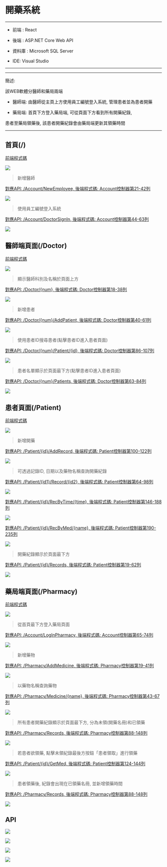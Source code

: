 # 開藥系統



***

- 前端 : React 

- 後端 : ASP.NET Core Web API

- 資料庫 : Microsoft SQL Server

- IDE: Visual Studio

***



***

簡述: 

該WEB軟體分醫師和藥局兩端 

- 醫師端: 由醫師從主頁上方使用員工編號登入系統, 管理患者並為患者開藥

- 藥局端: 首頁下方登入藥局端, 可從頁面下方看到所有開藥紀錄, 

患者至藥局領藥後, 該患者開藥紀錄會由藥局端更新其領藥時間

***

## 首頁(/) 
[前端程式碼](/medicine.client/src/pages/LogIn.jsx)

![](/pics/首頁_1.jpg)




> 新增醫師

[對應API: /Account/NewEmployee, 後端程式碼: Account控制器第21-42列](/Medicine.Server/Controllers/AccountController.cs)

![](/pics/首頁_2.jpg)


> 使用員工編號登入系統

[對應API: /Account/DoctorSignIn, 後端程式碼: Account控制器第44-63列](/Medicine.Server/Controllers/AccountController.cs)

![](/pics/首頁_3.jpg)



## 醫師端頁面(/Doctor)
[前端程式碼](/medicine.client/src/pages/Doctor.jsx)

![](/pics/醫師_1.jpg)



> 顯示醫師科別及名稱於頁面上方

[對應API: /Doctor/{num}, 後端程式碼: Doctor控制器第18-38列](/Medicine.Server/Controllers/DoctorController.cs)

![](/pics/醫師_5.jpg)


> 新增患者

[對應API: /Doctor/{num}/AddPatient, 後端程式碼: Doctor控制器第40-61列](/Medicine.Server/Controllers/DoctorController.cs)

![](/pics/醫師_2.jpg)


> 使用患者ID搜尋患者(點擊患者ID進入患者頁面)

[對應API: /Doctor/{num}/Patient/{id}, 後端程式碼: Doctor控制器第86-107列](/Medicine.Server/Controllers/DoctorController.cs)

![](/pics/醫師_3.jpg)


> 患者名單顯示於頁面最下方(點擊患者ID進入患者頁面)

[對應API: /Doctor/{num}/Patients, 後端程式碼: Doctor控制器第63-84列](/Medicine.Server/Controllers/DoctorController.cs)

![](/pics/醫師_4.jpg)



## 患者頁面(/Patient)
[前端程式碼](/medicine.client/src/pages/Patient.jsx)

![](/pics/患者_1.jpg)



> 新增開藥

[對應API: /Patient/{id}/AddRecord, 後端程式碼: Patient控制器第100-122列](/Medicine.Server/Controllers/PatientController.cs)

![](/pics/患者_2.jpg)


> 可透過記錄ID, 日期以及藥物名稱查詢開藥紀錄

[對應API: /Patient/{id1}/Record/{id2}, 後端程式碼: Patient控制器第64-98列](/Medicine.Server/Controllers/PatientController.cs)

![](/pics/患者_3.jpg)

[對應API: /Patient/{id}/RecByTime/{time}, 後端程式碼: Patient控制器第146-188列](/Medicine.Server/Controllers/PatientController.cs)

![](/pics/患者_4.jpg)

[對應API: /Patient/{id}/RecByMed/{name}, 後端程式碼: Patient控制器第190-235列](/Medicine.Server/Controllers/PatientController.cs)

![](/pics/患者_5.jpg)


> 開藥紀錄顯示於頁面最下方

[對應API: /Patient/{id}/Records, 後端程式碼: Patient控制器第19-62列](/Medicine.Server/Controllers/PatientController.cs)

![](/pics/患者_6.jpg)



## 藥局端頁面(/Pharmacy)
[前端程式碼](/medicine.client/src/pages/Pharmacy.jsx)

![](/pics/藥局_1.jpg)




> 從首頁最下方登入藥局頁面

[對應API: /Account/LogInPharmacy, 後端程式碼: Account控制器第65-74列](/Medicine.Server/Controllers/AccountController.cs)

![](/pics/藥局_3.jpg)


> 新增藥物

[對應API: /Pharmacy/AddMedicine, 後端程式碼: Pharmacy控制器第19-41列](/Medicine.Server/Controllers/PharmacyController.cs)

![](/pics/藥局_2.jpg)


> 以藥物名稱查詢藥物

[對應API: /Pharmacy/Medicine/{name}, 後端程式碼: Pharmacy控制器第43-67列](/Medicine.Server/Controllers/PharmacyController.cs)

![](/pics/藥局_4.jpg)


> 所有患者開藥紀錄顯示於頁面最下方, 分為未領(開藥名冊)和已領藥

[對應API: /Pharmacy/Records, 後端程式碼: Pharmacy控制器第88-148列](/Medicine.Server/Controllers/PharmacyController.cs)

![](/pics/藥局_5.jpg)


> 若患者欲領藥, 點擊未領紀錄最後方按鈕「患者領取」進行領藥

[對應API: /Patient/{id}/GetMed, 後端程式碼: Patient控制器第124-144列](/Medicine.Server/Controllers/PatientController.cs)

![](/pics/藥局_6.jpg)


> 患者領藥後, 紀錄會出現在已領藥名冊, 並新增領藥時間

[對應API: /Pharmacy/Records, 後端程式碼: Pharmacy控制器第88-148列](/Medicine.Server/Controllers/PharmacyController.cs)

![](/pics/藥局_7.jpg)


## API

![](/pics/API_1.jpg)

![](/pics/API_2.jpg)

![](/pics/API_3.jpg)

![](/pics/API_4.jpg)
